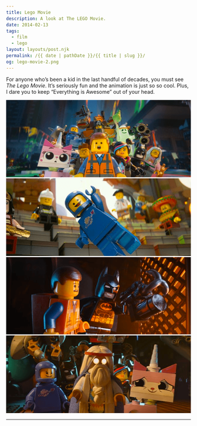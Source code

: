 ```yaml
---
title: Lego Movie
description: A look at The LEGO Movie.
date: 2014-02-13
tags: 
  - film
  - lego
layout: layouts/post.njk
permalink: /{{ date | pathDate }}/{{ title | slug }}/
og: lego-movie-2.png
---
```


For anyone who’s been a kid in the last handful of decades, you must see _The Lego Movie_. It’s seriously fun and the animation is just so so cool. Plus, I dare you to keep “Everything is Awesome” out of your head.

![characters from the LEGO movie](/img/lego-movie-1.png) ![Benny the astronaut minifig](/img/lego-movie-2.png) ![Emmett with LEGO Batman](/img/lego-movie-3.png) ![Vitruvius](/img/lego-movie-4.png)

---
